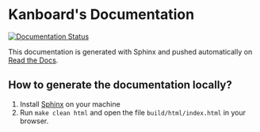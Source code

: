 Kanboard's Documentation
========================

[![Documentation Status](https://readthedocs.org/projects/kanboard-tr/badge/?version=latest)](http://docs.kanboard.org/en/latest/?badge=latest)

This documentation is generated with Sphinx and pushed automatically on [Read the Docs](https://readthedocs.org/).

How to generate the documentation locally?
------------------------------------------

1. Install [Sphinx](http://www.sphinx-doc.org/) on your machine
2. Run `make clean html` and open the file `build/html/index.html` in your browser.
